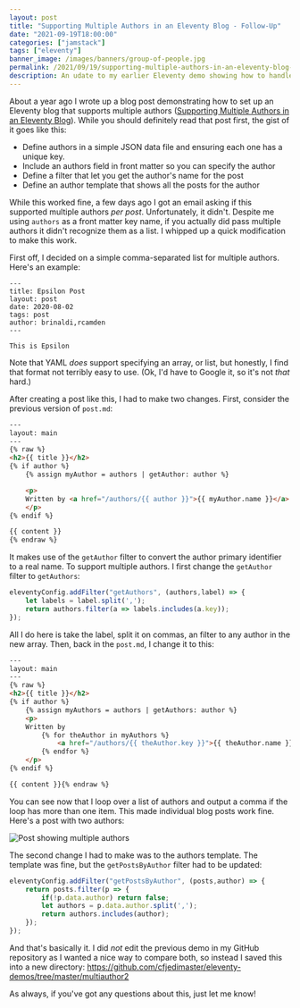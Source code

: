 ```yaml
---
layout: post
title: "Supporting Multiple Authors in an Eleventy Blog - Follow-Up"
date: "2021-09-19T18:00:00"
categories: ["jamstack"]
tags: ["eleventy"]
banner_image: /images/banners/group-of-people.jpg
permalink: /2021/09/19/supporting-multiple-authors-in-an-eleventy-blog-follow-up
description: An udate to my earlier Eleventy demo showing how to handle multiple authors
---
```


About a year ago I wrote up a blog post demonstrating how to set up an Eleventy blog that supports multiple authors ([Supporting Multiple Authors in an Eleventy Blog](https://www.raymondcamden.com/2020/08/24/supporting-multiple-authors-in-an-eleventy-blog)). While you should definitely read that post first, the gist of it goes like this:

* Define authors in a simple JSON data file and ensuring each one has a unique key.
* Include an authors field in front matter so you can specify the author
* Define a filter that let you get the author's name for the post
* Define an author template that shows all the posts for the author

While this worked fine, a few days ago I got an email asking if this supported multiple authors *per post*. Unfortunately, it didn't. Despite me using `authors` as a front matter key name, if you actually did pass multiple authors it didn't recognize them as a list. I whipped up a quick modification to make this work.

First off, I decided on a simple comma-separated list for multiple authors. Here's an example:

```
---
title: Epsilon Post
layout: post
date: 2020-08-02
tags: post
author: brinaldi,rcamden
---

This is Epsilon
```

Note that YAML *does* support specifying an array, or list, but honestly, I find that format not terribly easy to use. (Ok, I'd have to Google it, so it's not *that* hard.) 

After creating a post like this, I had to make two changes. First, consider the previous version of `post.md`:

```html
---
layout: main
---
{% raw %}
<h2>{{ title }}</h2>
{% if author %}
	{% assign myAuthor = authors | getAuthor: author %}

	<p>
	Written by <a href="/authors/{{ author }}">{{ myAuthor.name }}</a>
	</p>
{% endif %}

{{ content }}
{% endraw %}
```

It makes use of the `getAuthor` filter to convert the author primary identifier to a real name. To support multiple authors. I first change the `getAuthor` filter to `getAuthors`:

```js
eleventyConfig.addFilter("getAuthors", (authors,label) => {
	let labels = label.split(',');
	return authors.filter(a => labels.includes(a.key));
});
```

All I do here is take the label, split it on commas, an filter to any author in the new array. Then, back in the `post.md`, I change it to this:

```html
---
layout: main
---
{% raw %}
<h2>{{ title }}</h2>
{% if author %}
	{% assign myAuthors = authors | getAuthors: author %}
	<p>
	Written by 
		{% for theAuthor in myAuthors %}
			<a href="/authors/{{ theAuthor.key }}">{{ theAuthor.name }}</a>{% unless forloop.last %}, {% endunless %}
		{% endfor %}
	</p>
{% endif %}

{{ content }}{% endraw %}
```

You can see now that I loop over a list of authors and output a comma if the loop has more than one item. This made individual blog posts work fine. Here's a post with two authors:

<p>
<img data-src="https://static.raymondcamden.com/images/2021/09/ma1.jpg" alt="Post showing multiple authors" class="lazyload imgborder imgcenter">
</p>

The second change I had to make was to the authors template. The template was fine, but the `getPostsByAuthor` filter had to be updated:

```js
eleventyConfig.addFilter("getPostsByAuthor", (posts,author) => {
	return posts.filter(p => {
		if(!p.data.author) return false;
		let authors = p.data.author.split(',');
		return authors.includes(author);
	});
});
```

And that's basically it. I did *not* edit the previous demo in my GitHub repository as I wanted a nice way to compare both, so instead I saved this into a new directory: <https://github.com/cfjedimaster/eleventy-demos/tree/master/multiauthor2>

As always, if you've got any questions about this, just let me know!